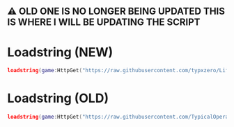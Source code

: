 ## ⚠ OLD ONE IS NO LONGER BEING UPDATED THIS IS WHERE I WILL BE UPDATING THE SCRIPT

# Loadstring (NEW)
```lua
loadstring(game:HttpGet("https://raw.githubusercontent.com/typxzero/LifeInParadiseAdmin/main/script.lua"))()
```

# Loadstring (OLD)
```lua
loadstring(game:HttpGet("https://raw.githubusercontent.com/TypicalOperator/LifeInParadiseAdminScript/main/script.lua"))()
```

